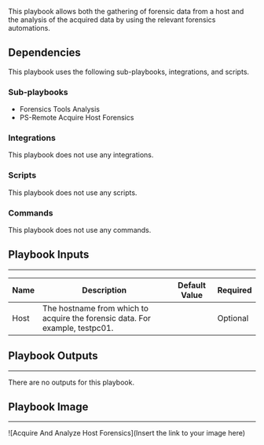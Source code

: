 This playbook allows both the gathering of forensic data from a host and the analysis of the acquired data by using the relevant forensics automations.

## Dependencies
This playbook uses the following sub-playbooks, integrations, and scripts.

### Sub-playbooks
* Forensics Tools Analysis
* PS-Remote Acquire Host Forensics

### Integrations
This playbook does not use any integrations.

### Scripts
This playbook does not use any scripts.

### Commands
This playbook does not use any commands.

## Playbook Inputs
---

| **Name** | **Description** | **Default Value** | **Required** |
| --- | --- | --- | --- |
| Host | The hostname from which to acquire the forensic data. For example, testpc01.  |  | Optional |

## Playbook Outputs
---
There are no outputs for this playbook.

## Playbook Image
---
![Acquire And Analyze Host Forensics](Insert the link to your image here)
